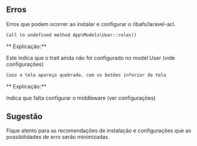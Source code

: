 ## Erros

Erros que podem ocorrer ao instalar e configurar o ribafs/laravel-acl.

```php
Call to undefined method App\Models\User::roles() 
```
** Explicação:** 

Este indica que o trait ainda não foi configurado no model User (vide configurações)

```php
Caso a tela apareça quebrada, com os botões inferior da tela 
```
** Explicação:** 

Indica que falta configurar o middleware (ver configurações)

## Sugestão
 
Fique atento para as recomendações de instalação e configurações que as possibilidades de erro serão minimizadas.


